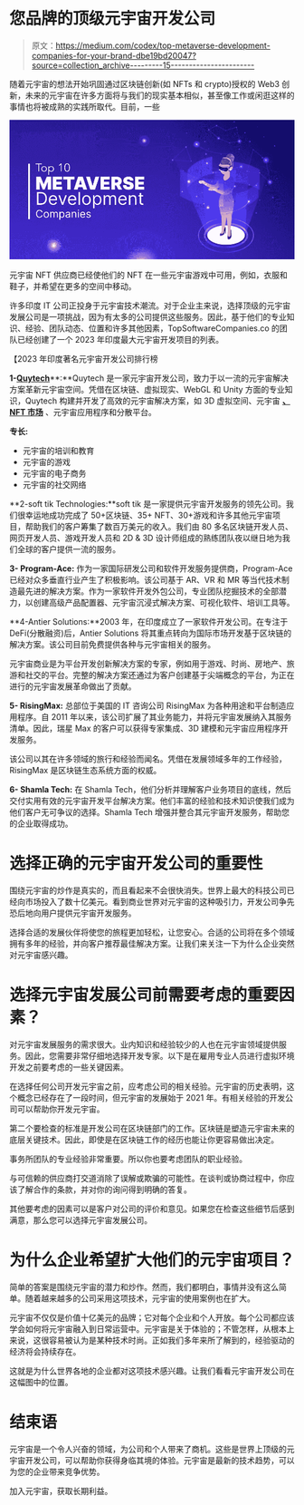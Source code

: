 # 您品牌的顶级元宇宙开发公司

> 原文：<https://medium.com/codex/top-metaverse-development-companies-for-your-brand-dbe19bd20047?source=collection_archive---------15----------------------->

随着元宇宙的想法开始巩固通过区块链创新(如 NFTs 和 crypto)授权的 Web3 创新，未来的元宇宙在许多方面将与我们的现实基本相似，甚至像工作或闲逛这样的事情也将被成熟的实践所取代。目前，一些

![](img/34afc618de4b375875b44e860e63a61d.png)

元宇宙 NFT 供应商已经使他们的 NFT 在一些元宇宙游戏中可用，例如，衣服和鞋子，并希望在更多的空间中移动。

许多印度 IT 公司正投身于元宇宙技术潮流。对于企业主来说，选择顶级的元宇宙发展公司是一项挑战，因为有太多的公司提供这些服务。因此，基于他们的专业知识、经验、团队动态、位置和许多其他因素，TopSoftwareCompanies.co 的团队已经创建了一个 2023 年印度最大元宇宙开发项目的列表。

【2023 年印度著名元宇宙开发公司排行榜

**1-**[**Quytech**](https://www.quytech.com/)**:**Quytech 是一家元宇宙开发公司，致力于以一流的元宇宙解决方案革新元宇宙空间。凭借在区块链、虚拟现实、WebGL 和 Unity 方面的专业知识，Quytech 构建并开发了高效的元宇宙解决方案，如 3D 虚拟空间、元宇宙 [**、NFT 市场**](https://www.quytech.com/blockchain-development/nft-marketplace-development-company.php) 、元宇宙应用程序和分散平台。

**专长:**

*   元宇宙的培训和教育
*   元宇宙的游戏
*   元宇宙的电子商务
*   元宇宙的社交网络

**2-soft tik Technologies:**soft tik 是一家提供元宇宙开发服务的领先公司。我们很幸运地成功完成了 50+区块链、35+ NFT、30+游戏和许多其他元宇宙项目，帮助我们的客户筹集了数百万美元的收入。我们由 80 多名区块链开发人员、网页开发人员、游戏开发人员和 2D & 3D 设计师组成的熟练团队夜以继日地为我们全球的客户提供一流的服务。

**3- Program-Ace:** 作为一家国际研发公司和软件开发服务提供商，Program-Ace 已经对众多垂直行业产生了积极影响。该公司基于 AR、VR 和 MR 等当代技术制造最先进的解决方案。作为一家软件开发外包公司，专业团队挖掘技术的全部潜力，以创建高级产品配置器、元宇宙沉浸式解决方案、可视化软件、培训工具等。

**4-Antier Solutions:**2003 年，在印度成立了一家软件开发公司。在专注于 DeFi(分散融资)后，Antier Solutions 将其重点转向为国际市场开发基于区块链的解决方案。该公司目前免费提供各种与元宇宙相关的服务。

元宇宙商业是为平台开发创新解决方案的专家，例如用于游戏、时尚、房地产、旅游和社交的平台。完整的解决方案还通过为客户创建基于尖端概念的平台，为正在进行的元宇宙发展革命做出了贡献。

**5- RisingMax:** 总部位于美国的 IT 咨询公司 RisingMax 为各种用途和平台制造应用程序。自 2011 年以来，该公司扩展了其业务能力，并将元宇宙发展纳入其服务清单。因此，瑞星 Max 的客户可以获得专家集成、3D 建模和元宇宙应用程序开发服务。

该公司以其在许多领域的旅行和经验而闻名。凭借在发展领域多年的工作经验，RisingMax 是区块链生态系统方面的权威。

**6- Shamla Tech:** 在 Shamla Tech，他们分析并理解客户业务项目的底线，然后交付实用有效的元宇宙开发平台解决方案。他们丰富的经验和技术知识使我们成为他们客户无可争议的选择。Shamla Tech 增强并整合其元宇宙开发服务，帮助您的企业取得成功。

# 选择正确的元宇宙开发公司的重要性

围绕元宇宙的炒作是真实的，而且看起来不会很快消失。世界上最大的科技公司已经向市场投入了数十亿美元。看到商业世界对元宇宙的这种吸引力，开发公司争先恐后地向用户提供元宇宙开发服务。

选择合适的发展伙伴将使您的旅程更加轻松，让您安心。合适的公司将在多个领域拥有多年的经验，并向客户推荐最佳解决方案。让我们来关注一下为什么企业突然对元宇宙感兴趣。

# 选择元宇宙发展公司前需要考虑的重要因素？

对元宇宙发展服务的需求很大。业内知识和经验较少的人也在元宇宙领域提供服务。因此，您需要非常仔细地选择开发专家。以下是在雇用专业人员进行虚拟环境开发之前要考虑的一些关键因素。

在选择任何公司开发元宇宙之前，应考虑公司的相关经验。元宇宙的历史表明，这个概念已经存在了一段时间，但元宇宙的发展始于 2021 年。有相关经验的开发公司可以帮助你开发元宇宙。

第二个要检查的标准是开发公司在区块链部门的工作。区块链是塑造元宇宙未来的底层关键技术。因此，即使是在区块链工作的经历也能让你更容易做出决定。

事务所团队的专业经验非常重要。所以你也要考虑团队的职业经验。

与可信赖的供应商打交道消除了误解或欺骗的可能性。在谈判或协商过程中，你应该了解合作的条款，并对你的询问得到明确的答复。

其他要考虑的因素可以是客户对公司的评价和意见。如果您在检查这些细节后感到满意，那么您可以选择元宇宙发展公司。

# 为什么企业希望扩大他们的元宇宙项目？

简单的答案是围绕元宇宙的潜力和炒作。然而，我们都明白，事情并没有这么简单。随着越来越多的公司采用这项技术，元宇宙的使用案例也在扩大。

元宇宙不仅仅是价值十亿美元的品牌；它对每个企业和个人开放。每个公司都应该学会如何将元宇宙融入到日常运营中。元宇宙是关于体验的；不管怎样，从根本上来说，这很容易被认为是某种技术时尚。正如我们多年来所了解到的，经验驱动的经济将会持续存在。

这就是为什么世界各地的企业都对这项技术感兴趣。让我们看看元宇宙开发公司在这幅图中的位置。

# 结束语

元宇宙是一个令人兴奋的领域，为公司和个人带来了商机。这些是世界上顶级的元宇宙开发公司，可以帮助你获得身临其境的体验。元宇宙是最新的技术趋势，可以为您的企业带来竞争优势。

加入元宇宙，获取长期利益。